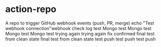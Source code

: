 # action-repo
A repo to trigger GitHub webhook events (push, PR, merge)
echo "Test webhook connection"w e b h o o k   c h e c k  
 l o g   t e s t  
 M o n g o   t e s t  
 M o n g o   t e s t  
 M o n g o   t e s t  
 M o n g o   t e s t  
 t r y i n g   a g a i n  
 t r y i n g   a g a i n  
 f i x   c o n f i r m e d  
 f i n a l   t e s t   f r o m   c l e a n   s t a t e  
 f i n a l   t e s t   f r o m   c l e a n   s t a t e  
 t e s t   p u s h  
 t e s t   p u s h  
 t e s t   p u s h  
 
